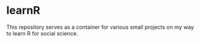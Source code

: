 # learnR
This repository serves as a container for various small projects on my way to learn R for social science.
